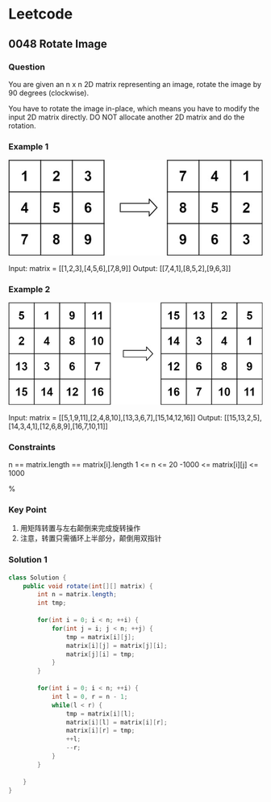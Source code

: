 # Leetcode

## 0048 Rotate Image

### Question

You are given an n x n 2D matrix representing an image, rotate the image by 90 degrees (clockwise).

You have to rotate the image in-place, which means you have to modify the input 2D matrix directly. DO NOT allocate another 2D matrix and do the rotation.

### Example 1

![picture 3](../images/7ca4ac25275a778e23d10bd127c3145f99be8dbecb466107fd746c6aad574e6d.png)  

Input: matrix = [[1,2,3],[4,5,6],[7,8,9]]
Output: [[7,4,1],[8,5,2],[9,6,3]]

### Example 2

![picture 4](../images/54f8eaf6a35da543a4968b71dc5cbe33836384ba4e8ad4b4efa2a5cf9618d62f.png)  

Input: matrix = [[5,1,9,11],[2,4,8,10],[13,3,6,7],[15,14,12,16]]
Output: [[15,13,2,5],[14,3,4,1],[12,6,8,9],[16,7,10,11]]

### Constraints

n == matrix.length == matrix[i].length
1 <= n <= 20
-1000 <= matrix[i][j] <= 1000

%

### Key Point

1. 用矩阵转置与左右颠倒来完成旋转操作
2. 注意，转置只需循环上半部分，颠倒用双指针

### Solution 1

```java
class Solution {
    public void rotate(int[][] matrix) {
        int n = matrix.length;
        int tmp;

        for(int i = 0; i < n; ++i) {
            for(int j = i; j < n; ++j) {
                tmp = matrix[i][j];
                matrix[i][j] = matrix[j][i];
                matrix[j][i] = tmp;
            }
        }

        for(int i = 0; i < n; ++i) {
            int l = 0, r = n - 1;
            while(l < r) {
                tmp = matrix[i][l];
                matrix[i][l] = matrix[i][r];
                matrix[i][r] = tmp;
                ++l;
                --r;
            }
        }

    }
}
```
